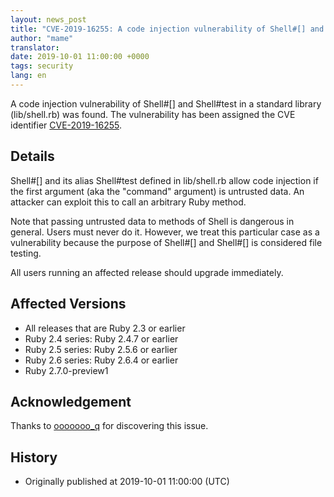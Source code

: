 ```yaml
---
layout: news_post
title: "CVE-2019-16255: A code injection vulnerability of Shell#[] and Shell#test"
author: "mame"
translator:
date: 2019-10-01 11:00:00 +0000
tags: security
lang: en
---
```


A code injection vulnerability of Shell#[] and Shell#test in a standard library (lib/shell.rb) was found.  The vulnerability has been assigned the CVE identifier [CVE-2019-16255](https://cve.mitre.org/cgi-bin/cvename.cgi?name=CVE-2019-16255).

## Details

Shell#[] and its alias Shell#test defined in lib/shell.rb allow code injection if the first argument (aka the "command" argument) is untrusted data.  An attacker can exploit this to call an arbitrary Ruby method.

Note that passing untrusted data to methods of Shell is dangerous in general.  Users must never do it.  However, we treat this particular case as a vulnerability because the purpose of Shell#[] and Shell#[] is considered file testing.

All users running an affected release should upgrade immediately.

## Affected Versions

* All releases that are Ruby 2.3 or earlier
* Ruby 2.4 series: Ruby 2.4.7 or earlier
* Ruby 2.5 series: Ruby 2.5.6 or earlier
* Ruby 2.6 series: Ruby 2.6.4 or earlier
* Ruby 2.7.0-preview1

## Acknowledgement

Thanks to [ooooooo_q](https://hackerone.com/ooooooo_q) for discovering this issue.

## History

* Originally published at 2019-10-01 11:00:00 (UTC)
